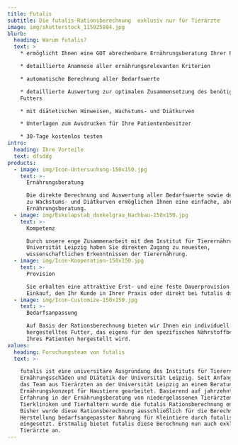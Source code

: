 ```yaml
---
title: Futalis
subtitle: Die futalis-Rationsberechnung  exklusiv nur für Tierärzte
image: img/shutterstock_115925884.jpg
blurb:
  heading: Warum futalis?
  text: >
    * ermöglicht Ihnen eine GOT abrechenbare Ernährungsberatung Ihrer Patienten

    * detaillierte Anamnese aller ernährungsrelevanten Kriterien

    * automatische Berechnung aller Bedarfswerte

    * detaillierte Auswertung zur optimalen Zusammensetzung des benötigten
    Futters

    * mit diätetischen Hinweisen, Wachstums- und Diätkurven

    * Unterlagen zum Ausdrucken für Ihre Patientenbesitzer

    * 30-Tage kostenlos testen
intro:
  heading: Ihre Vorteile
  text: dfsddg
products:
  - image: img/Icon-Untersuchung-150x150.jpg
    text: >-
      Ernährungsberatung

      Die direkte Berechnung und Auswertung aller Bedarfswerte sowie der Zugang
      zu Wachstums- und Diätkurven ermöglichen Ihnen eine einfache, abrechenbare
      Ernährungsberatung.
  - image: img/Eskulapstab_dunkelgrau_Nachbau-150x150.jpg
    text: >-
      Kompetenz

      Durch unsere enge Zusammenarbeit mit dem Institut für Tierernährung der
      Universität Leipzig haben Sie direkten Zugang zu neuesten,
      wissenschaftlichen Erkenntnissen der Tierernährung.
  - image: img/Icon-Kooperation-150x150.jpg
    text: >-
      Provision

      Sie erhalten eine attraktive Erst- und eine feste Dauerprovision für jeden
      Einkauf, den Ihr Kunde in Ihrer Praxis oder direkt bei futalis durchführt.
  - image: img/Icon-Customize-150x150.jpg
    text: >-
      Bedarfsanpassung

      Auf Basis der Rationsberechnung bieten wir Ihnen ein individuell
      hergestelltes Futter, das eigens für den spezifischen Nährstoffbedarf
      Ihres Patienten hergestellt wird.
values:
  heading: Forschungsteam von futalis
  text: >-

    futalis ist eine universitäre Ausgründung des Instituts für Tierernährung,
    Ernährungsschäden und Diätetik der Universität Leipzig. Seit Anfang 2011 hat
    das Team aus Tierärzten an der Universität Leipzig an einem Beratungs- und
    Ernährungskonzept für Haustiere gearbeitet. Basierend auf jahrzehntelanger
    Erfahrung in der Ernährungsberatung von niedergelassenen Tierärzten,
    Tierkliniken und Tierhaltern wurde die futalis Rationsberechnung entwickelt.
    Bisher wurde diese Rationsberechnung ausschließlich für die Berechnung und
    Herstellung bedarfsangepasster Nahrung für Kleintiere durch futalis
    eingesetzt. Erstmalig bietet futalis diese Berechnung nun auch exklusiv für
    Tierärzte an.
---
```



